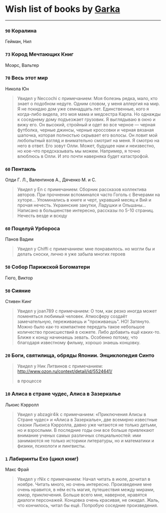 # Wish list of books by [Garka](https://plus.google.com/u/0/115753719718250012620/)
---

### `90` Коралина
Гейман, Нил

### `73` Кород Мечтающих Книг
Моэрс, Вальтер

### `70` Весь этот мир
Никола Юн
> Увидел у Neccochi с примечанием: Моя болезнь редка, мало, кто знает о подобном недуге. Одним словом, у меня аллергия на мир. Я не покидаю дом уже семнадцать лет. Единственные, кого я когда-либо видела, это моя мама и медсестра Карла.
> Но однажды к соседнему дому подъезжает грузовик. Я выглядываю в окно и вижу его. Он высокий, стройный и одет во все черное — черная футболка, черные джинсы, черные кроссовки и черная вязаная шапочка, которая полностью скрывает его волосы. Он ловит мой любопытный взгляд и внимательно смотрит на меня. Я смотрю на него в ответ. Его зовут Олли.
> Может, будущее нам и неизвестно, но кое-что предсказывать мы можем. Например, я точно влюблюсь в Олли. И это почти наверняка будет катастрофой.

### `60` Пентакль
Олди Г. Л., Валентинов А., Дяченко М. и С.
> Увидел у En с примечанием: Сборник рассказов коллектива авторов. При прочнении вспоминался часто Гоголь с Вечерами на хуторе... Упоминались в книге и черт, укравший месяц и Вий и прочая нечесть. Украинские закутки, Ладушки и Ольшаны... Написано в большенстве интересно, рассказы по 5-10 страниц. Нечесть везде и всюду

### `60` Поцелуй Урбороса
Панов Вадим
> Увидел у Chiffi с примечанием: мне понравилось. но могли бы и делать сноски, лично я уже забыла многих героев

### `50` Собор Парижской Богоматери
Гюго, Виктор

### `50` Сияние
Стивен Кинг
> Увидел у joan789 с примечанием: О том, как резко иногда может поменяться любимый человек. Атмосферу создаёт замечательную, переживаешь и "проживаешь". НО! Затянуто. Можно было как-то компактнее передать такое небольшое количество происшествий в сюжете. Либо добавить ещё каких-то. Ближе к концу начинаешь зевать. Особенно потому, что благодаря известному фильму, хорошо знаешь концовку.

### `20` Боги, святилища, обряды Японии. Энциклопедия Синто
> Увидел у Ник Литвинов с примечанием: http://www.ozon.ru/context/detail/id/5524641/
> 
> в процессе

### `10` Алиса в стране чудес, Алиса в Зазеркалье
Льюис Кэрролл
> Увидел у abzagir4ik с примечанием: «Приключения Алисы в Стране чудес» и «Алиса в Зазеркалье», две всемирно известные сказки Льюиса Кэрролла, давно уже читаются не только детьми, но и взрослыми. В последние годы они все больше привлекают внимание ученых самых различных специальностей: ими занимаются не только историки литературы, но и математики и физики, психологи и лингвисты.

### `1` Лабиринты Ехо (цикл книг)
Макс Фрай
> Увидел у rNix с примечанием: Начал читать в июле, дочитал в ноябре. Читать много, но очень интересно.
> Произведение мне очень нравится, в нём есть магия, путешествия между мирами, юмор, приключения. Больше всего мне, наверное, нравятся диалоги персонажей. 
> Концовка очень красивая, не ожидал. Жаль, что кончилось, читал бы ещё. Попробую соседние произведения.

